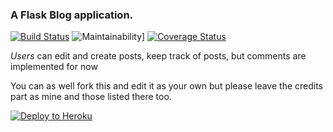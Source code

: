 ### A Flask Blog application.
[![Build Status](https://travis-ci.org/Krafty-Coder/blog.svg?branch=master)](https://travis-ci.org) ![Maintainability](https://api.codeclimate.com/v1/badges/314f0379f2a2fd2ee665/maintainability)] [![Coverage Status](https://coveralls.io/repos/github/Krafty-Coder/blog/badge.svg?branch=develop)](https://coveralls.io/github/Krafty-Coder/blog?branch=develop)

_Users_ can edit and create posts, keep track of posts, but comments are implemented for now

You can as well fork this and edit it as your own but please leave the credits part as mine and those listed there too.

[![Deploy to Heroku](https://www.herokucdn.com/deploy/button.png)](https://heroku.com/deploy)
